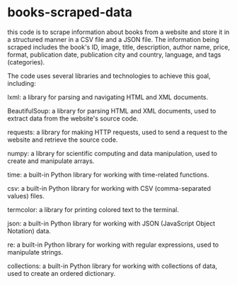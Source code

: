 # books-scraped-data
this code is to scrape information about books from a website and store it in a structured manner in a CSV file and a JSON file. The information being scraped includes the book's ID, image, title, description, author name, price, format, publication date, publication city and country, language, and tags (categories).

The code uses several libraries and technologies to achieve this goal, including:

lxml: a library for parsing and navigating HTML and XML documents.

BeautifulSoup: a library for parsing HTML and XML documents, used to extract data from the website's source code.

requests: a library for making HTTP requests, used to send a request to the website and retrieve the source code.

numpy: a library for scientific computing and data manipulation, used to create and manipulate arrays.

time: a built-in Python library for working with time-related functions.

csv: a built-in Python library for working with CSV (comma-separated values) files.

termcolor: a library for printing colored text to the terminal.

json: a built-in Python library for working with JSON (JavaScript Object Notation) data.

re: a built-in Python library for working with regular expressions, used to manipulate strings.

collections: a built-in Python library for working with collections of data, used to create an ordered dictionary.
